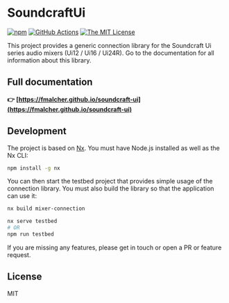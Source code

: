 # SoundcraftUi

[![npm](https://img.shields.io/npm/v/soundcraft-ui-connection.svg)](https://www.npmjs.com/package/soundcraft-ui-connection)
[![GitHub Actions](https://github.com/fmalcher/soundcraft-ui/actions/workflows/ci.yml/badge.svg)](https://github.com/fmalcher/soundcraft-ui/actions/workflows/ci.yml)
[![The MIT License](https://img.shields.io/badge/license-MIT-blue.svg)](http://opensource.org/licenses/MIT)

This project provides a generic connection library for the Soundcraft Ui series audio mixers (Ui12 / Ui16 / Ui24R).
Go to the documentation for all information about this library.

## Full documentation

**👉 [https://fmalcher.github.io/soundcraft-ui](https://fmalcher.github.io/soundcraft-ui)**

## Development

The project is based on [Nx](https://nx.dev).
You must have Node.js installed as well as the Nx CLI:

```bash
npm install -g nx
```

You can then start the testbed project that provides simple usage of the connection library.
You must also build the library so that the application can use it:

```bash
nx build mixer-connection

nx serve testbed
# OR
npm run testbed
```

If you are missing any features, please get in touch or open a PR or feature request.

## License

MIT
